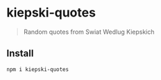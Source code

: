 # kiepski-quotes

> Random quotes from Swiat Wedlug Kiepskich

## Install

```shell
npm i kiepski-quotes
```